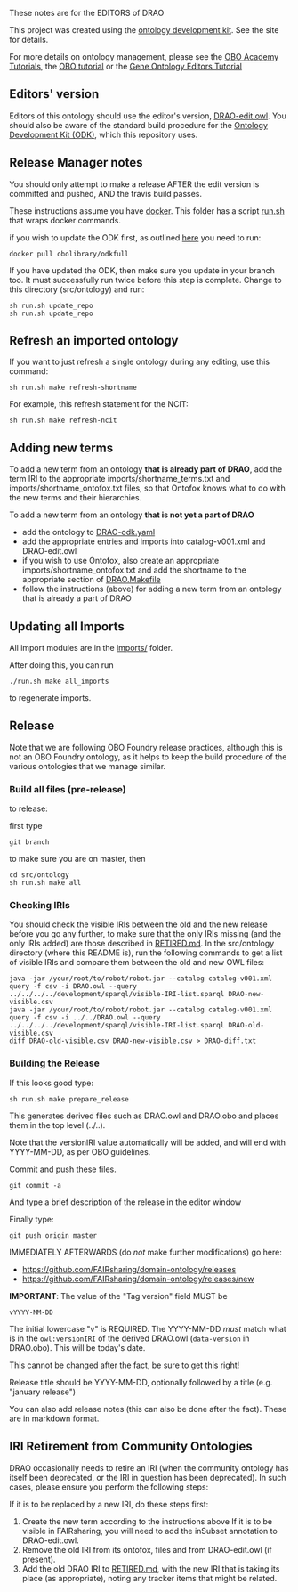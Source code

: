 These notes are for the EDITORS of DRAO

This project was created using the [ontology development kit](https://github.com/INCATools/ontology-development-kit). See the site for details.

For more details on ontology management, please see the 
[OBO Academy Tutorials](https://oboacademy.github.io/obook/), the
[OBO tutorial](https://github.com/jamesaoverton/obo-tutorial) or the [Gene Ontology Editors Tutorial](https://go-protege-tutorial.readthedocs.io/en/latest/)

## Editors' version

Editors of this ontology should use the editor's version, [DRAO-edit.owl](DRAO-edit.owl). You should also be aware of the standard build procedure for the [Ontology Development Kit (ODK)](https://github.com/INCATools/ontology-development-kit), which this repository uses.

## Release Manager notes

You should only attempt to make a release AFTER the edit version is
committed and pushed, AND the travis build passes.

These instructions assume you have
[docker](https://www.docker.com/get-docker). This folder has a script
[run.sh](run.sh) that wraps docker commands.

if you wish to update the ODK first, as outlined [here](https://oboacademy.github.io/obook/howto/odk-update/) you need to run:

	docker pull obolibrary/odkfull

If you have updated the ODK, then make sure you update in your branch too. It must successfully run twice before this step is complete. Change to this directory (src/ontology) and run:

	sh run.sh update_repo
	sh run.sh update_repo

## Refresh an imported ontology

If you want to just refresh a single ontology during any editing, use this command:

	sh run.sh make refresh-shortname

For example, this refresh statement for the NCIT:

	sh run.sh make refresh-ncit

## Adding new terms

To add a new term from an ontology **that is already part of DRAO**, add the term IRI to the appropriate imports/shortname_terms.txt and imports/shortname_ontofox.txt files, so that Ontofox knows what to do with the new terms and their hierarchies.

To add a new term from an ontology **that is not yet a part of DRAO** 
* add the ontology to [DRAO-odk.yaml](DRAO-odk.yaml) 
* add the appropriate entries and imports into catalog-v001.xml and DRAO-edit.owl
* if you wish to use Ontofox, also create an appropriate imports/shortname_ontofox.txt and add the shortname to the appropriate section of [DRAO.Makefile](DRAO.Makefile)
* follow the instructions (above) for adding a new term from an ontology that is already a part of DRAO


## Updating all Imports

All import modules are in the [imports/](imports/) folder.


After doing this, you can run

`./run.sh make all_imports`

to regenerate imports.


## Release

Note that we are following OBO Foundry release practices, although this is not an OBO Foundry ontology, as it helps to keep the build procedure of the various ontologies that we manage similar.

### Build all files (pre-release)

to release:

first type

    git branch

to make sure you are on master, then

    cd src/ontology
    sh run.sh make all

### Checking IRIs
You should check the visible IRIs between the old and the new release before you go any further, to make sure that the only IRIs missing (and the only IRIs added) are those described in [RETIRED.md](../../RETIRED.md). In the src/ontology directory (where this README is), run the following commands to get a list of visible IRIs and compare them between the old and new OWL files:

	java -jar /your/root/to/robot/robot.jar --catalog catalog-v001.xml query -f csv -i DRAO.owl --query ../../../../development/sparql/visible-IRI-list.sparql DRAO-new-visible.csv
	java -jar /your/root/to/robot/robot.jar --catalog catalog-v001.xml query -f csv -i ../../DRAO.owl --query ../../../../development/sparql/visible-IRI-list.sparql DRAO-old-visible.csv
	diff DRAO-old-visible.csv DRAO-new-visible.csv > DRAO-diff.txt

### Building the Release


If this looks good type:

    sh run.sh make prepare_release

This generates derived files such as DRAO.owl and DRAO.obo and places
them in the top level (../..).

Note that the versionIRI value automatically will be added, and will
end with YYYY-MM-DD, as per OBO guidelines.

Commit and push these files.

    git commit -a

And type a brief description of the release in the editor window

Finally type:

    git push origin master

IMMEDIATELY AFTERWARDS (do *not* make further modifications) go here:

 * https://github.com/FAIRsharing/domain-ontology/releases
 * https://github.com/FAIRsharing/domain-ontology/releases/new

__IMPORTANT__: The value of the "Tag version" field MUST be

    vYYYY-MM-DD

The initial lowercase "v" is REQUIRED. The YYYY-MM-DD *must* match
what is in the `owl:versionIRI` of the derived DRAO.owl (`data-version` in
DRAO.obo). This will be today's date.

This cannot be changed after the fact, be sure to get this right!

Release title should be YYYY-MM-DD, optionally followed by a title (e.g. "january release")

You can also add release notes (this can also be done after the fact). These are in markdown format.


## IRI Retirement from Community Ontologies

DRAO occasionally needs to retire an IRI (when the community ontology has itself been deprecated, or the IRI in question has been deprecated). In such cases, please ensure you perform the following steps:

If it is to be replaced by a new IRI, do these steps first:
1. Create the new term according to the instructions above  If it is to be visible in FAIRsharing, you will need to add the inSubset annotation to DRAO-edit.owl.
2. Remove the old IRI from its ontofox,  files and from DRAO-edit.owl (if present).
3. Add the old DRAO IRI to [RETIRED.md](../../RETIRED.md), with the new IRI that is taking its place (as appropriate), noting any tracker items that might be related.

